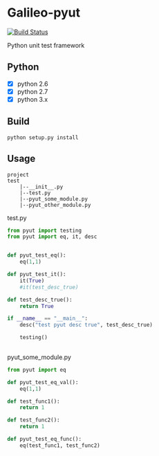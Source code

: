 # Galileo-pyut

[![Build Status](https://travis-ci.org/galileo-project/Galileo-pyut.svg?branch=dev)](https://travis-ci.org/galileo-project/Galileo-pyut)

Python unit test framework


## Python

* [x] python 2.6 
* [x] python 2.7 
* [x] python 3.x

## Build

    python setup.py install
    
## Usage

    project
    test
        |--__init__.py
        |--test.py
        |--pyut_some_module.py
        |--pyut_other_module.py

test.py
    
```python
from pyut import testing
from pyut import eq, it, desc


def pyut_test_eq():
    eq(1,1)

def pyut_test_it():
    it(True)
    #it(test_desc_true)

def test_desc_true():
    return True

if __name__ == "__main__":
    desc("test pyut desc true", test_desc_true)

    testing()
    
```

pyut_some_module.py

```python
from pyut import eq

def pyut_test_eq_val():
    eq(1,1)

def test_func1():
    return 1

def test_func2():
    return 1

def pyut_test_eq_func():
    eq(test_func1, test_func2)

```